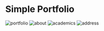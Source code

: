 # Simple Portfolio

![portfolio](https://github.com/Sudhanshu911/SimplePortfolio/assets/125581517/e24db480-ec5e-4a33-acdd-9440141400fc)
![about](https://github.com/Sudhanshu911/SimplePortfolio/assets/125581517/1a5f0331-9d9e-4191-9deb-c03bd5fe4325)
![academics](https://github.com/Sudhanshu911/SimplePortfolio/assets/125581517/aed9e175-8bf8-433f-9e76-e18c810666fa)
![address](https://github.com/Sudhanshu911/SimplePortfolio/assets/125581517/ab483a25-9264-4405-9699-3ed6b23e1dab)






